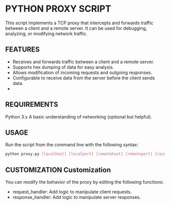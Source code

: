 # **PYTHON PROXY SCRIPT**
This script implements a TCP proxy that intercepts and forwards traffic between a client and a remote server. It can be used for debugging, analyzing, or modifying network traffic.

## **FEATURES**
- Receives and forwards traffic between a client and a remote server.
- Supports hex dumping of data for easy analysis.
- Allows modification of incoming requests and outgoing responses.
- Configurable to receive data from the server before the client sends data.
- 
## **REQUIREMENTS**
Python 3.x
A basic understanding of networking (optional but helpful).


## **USAGE**

Run the script from the command line with the following syntax:

```bash
python proxy.py [localhost] [localport] [remotehost] [remoteport] [receive_first]
```

## **CUSTOMIZATION** Customization
You can modify the behavior of the proxy by editing the following functions:

- request_handler: Add logic to manipulate client requests.
- response_handler: Add logic to manipulate server responses.
